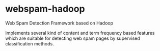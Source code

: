 webspam-hadoop
==============

Web Spam Detection Framework based on Hadoop

Implements several kind of content and term frequency based features which are suitable for detecting web spam pages by supervised classification methods.

